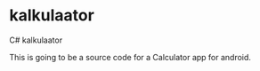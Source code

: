 kalkulaator
===========

C# kalkulaator

This is going to be a source code for a Calculator app for android.
